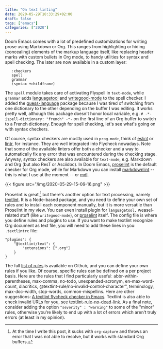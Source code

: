 ```yaml
---
title: "On text linting"
date: 2020-05-29T10:33:29+02:00
draft: false
tags: ["emacs"]
categories: ["2020"]
---
```


Doom Emacs comes with a lot of predefined customizations for writing prose using Markdown or Org. This ranges from highlighting or hiding (concealing) elements of the markup language itself, like replacing header marks with custom bullets in Org mode, to handy utilities for syntax and spell checking. The later are now available in a custom layer:

       :checkers
       spell
       grammar
       (syntax +childframe)

The `spell` module takes care of activating Flyspell in `text-mode`, while `grammar` adds [languagetool](https://languagetool.org/) and [writegood-mode](https://github.com/bnbeckwith/writegood-mode) to the spell checker. I added the [guess-language](https://github.com/tmalsburg/guess-language.el) package because I was tired of switching from one dictionary to the other depending on the buffer I was editing. It works pretty well, although this package doesn't honor local variable, e.g. `# -*- ispell-dictionary: "french" -*-` on the first line of an Org buffer to switch to a French dictionary. Enough for spell checking, let's see what's going on with syntax checkers.

Of course, syntax checkers are mostly used in `prog-mode`, think of [eslint](https://eslint.org) or [lintr](https://github.com/jimhester/lintr), for instance. They are well integrated into Flycheck nowadays. Note that some of the available linters offer both a checker and a way to automatically fix any error that was encountered during the checking stage. Anyway, syntax checkers are also available for `text-mode`, e.g. Markdown and Org (but also ResT or Asciidoc). In Doom Emacs, [proselint](https://github.com/amperser/proselint) is the default checker for Org mode, while for Markdown you can install [markdownlint](https://github.com/DavidAnson/markdownlint) -- this is what I use at the moment -- or [mdl](https://github.com/markdownlint/markdownlint).

{{< figure src="/img/2020-05-29-15-06-16.png" >}}

Proselint is great,[^1] but there's another option for text processing, namely [textlint](https://textlint.github.io). It is a Node-based package, and you need to define your own set of rules and to install each component manually, but it is more versatile than Proselint in my view. You can even install plugin for `languagetool,` weasel-related stuff (like `writegood-mode`), or [proselint](https://github.com/textlint-rule/textlint-rule-proselint) itself. The config file is where you define rules and plugins to use. If you want to make textlint recognize Org document as text file, you will need to add these lines in you `.textlintrc` file:

    "plugins": {
        "@textlint/text": {
            "extensions": [".org"]
        }
    }

The full [list of rules](https://github.com/textlint/textlint/wiki/Collection-of-textlint-rule) is available on Github, and you can define your own rules if you like. Of course, specific rules can be defined on a per project basis. Here are the rules that I find particularly useful: abbr-within-parentheses, max-comma, no-todo, unexpanded-acronym, en-max-word-count, diacritics, @textlint-rule/no-invalid-control-character", terminology, max-doc-width, stop-words, common-mispellins. Here are other suggestions: [A textlint flycheck checker in Emacs](https://www.macs.hw.ac.uk/~rs46/posts/2018-12-29-textlint-flycheck.html). Textlint is also able to check invalid URLs for you, see [textlint-rule-no-dead-link](https://github.com/textlint-rule/textlint-rule-no-dead-link). As a final note, consider adding the option `"severity" : "warning"` to some of the "minor" rules, otherwise you're likely to end up with a lot of errors which aren't truly errors (at least in my opinion).

[^1]: At the time I write this post, it sucks with `org-capture` and throws an error that I was not able to resolve, but it works with standard Org buffers.
